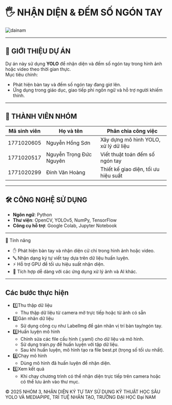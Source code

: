 # 🖐 NHẬN DIỆN & ĐẾM SỐ NGÓN TAY

![dainam](https://github.com/user-attachments/assets/bc536edc-1836-49d0-b8c3-1f139d34276f)

---

## 📌 GIỚI THIỆU DỰ ÁN
Dự án này sử dụng **YOLO** để nhận diện và đếm số ngón tay trong hình ảnh hoặc video theo thời gian thực.  
Mục tiêu chính:
- Phát hiện bàn tay và đếm số ngón tay đang giơ lên.
- Ứng dụng trong giáo dục, giao tiếp phi ngôn ngữ và hỗ trợ người khiếm thính.

---

## 👥 THÀNH VIÊN NHÓM
| Mã sinh viên   | Họ và tên                 | Phân chia công việc          |
|---------------|---------------------------|------------------------------|
| 1771020605    | Nguyễn Hồng Sơn            | Xây dựng mô hình YOLO, xử lý dữ liệu |
| 1771020517    | Nguyễn Trọng Đức Nguyên    | Viết thuật toán đếm số ngón tay |
| 1771020299    | Đinh Văn Hoàng             | Thiết kế giao diện, tối ưu hiệu suất |

---

## 🛠️ CÔNG NGHỆ SỬ DỤNG
- **Ngôn ngữ**: Python
- **Thư viện**: OpenCV, YOLOv5, NumPy, TensorFlow
- **Công cụ hỗ trợ**: Google Colab, Jupyter Notebook

---
🎯 Tính năng
- ✋ Phát hiện bàn tay và nhận diện cử chỉ trong hình ảnh hoặc video.
- 🔤 Nhận dạng ký tự viết tay dựa trên dữ liệu huấn luyện.
- ⚡ Hỗ trợ GPU để tối ưu hiệu suất nhận diện.
- 🔗 Tích hợp dễ dàng với các ứng dụng xử lý ảnh và AI khác.
---
## Các bước thực hiện
- 1️⃣Thu thập dữ liệu
  - Thu thập dữ liệu từ camera mở trực tiếp hoặc từ ảnh có sẵn
- 2️⃣Gán nhãn dữ liệu
  -  Sử dụng công cụ như LabelImg để gán nhãn vị trí bàn tay/ngón tay.
- 3️⃣Huấn luyện mô hình
  - Chỉnh sửa các file cấu hình (.yaml) cho dữ liệu và mô hình.
  - Sử dụng train.py để huấn luyện với tập dữ liệu.
  - Sau khi huấn luyện, mô hình tạo ra file best.pt (trọng số tối ưu nhất).
- 4️⃣Chạy mô hình
  - Dùng mô hình đã huấn luyện để nhận diện.
- 5️⃣Xem kết quả
  - Khi chạy chương trình có thể nhận diện trực tiếp trên camera hoặc có thể lưu ảnh vào thư mục.

© 2025 NHÓM 3, NHẬN DIỆN KÝ TỰ TAY SỬ DỤNG KỸ THUẬT HỌC SÂU YOLO VÀ MEDIAPIPE, TRÍ TUỆ NHÂN TẠO, TRƯỜNG ĐẠI HỌC Đại NAM
